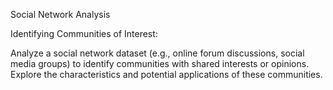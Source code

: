 Social Network Analysis

Identifying Communities of Interest: 

Analyze a social network dataset (e.g., online forum discussions, social media groups) to identify communities with shared interests or opinions. Explore the characteristics and potential applications of these communities.
